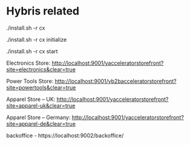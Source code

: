 # Hybris related

./install.sh -r cx

./install.sh -r cx initialize

./install.sh -r cx start

Electronics Store: <http://localhost:9001/yacceleratorstorefront?site=electronics&clear=true>



Power Tools Store: <http://localhost:9001/yb2bacceleratorstorefront?site=powertools&clear=true>



Apparel Store – UK: <http://localhost:9001/yacceleratorstorefront?site=apparel-uk&clear=true>



Apparel Store – Germany: <http://localhost:9001/yacceleratorstorefront?site=apparel-de&clear=true>



backoffice - https://localhost:9002/backoffice/

